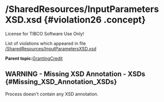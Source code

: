 # /SharedResources/InputParametersXSD.xsd {#violation26 .concept}

License for TIBCO Software Use Only!

List of violations which appeared in file [/SharedResources/InputParametersXSD.xsd](../../../projects/GrantingCredit/SharedResources/InputParametersXSD.xsd.md)

**Parent topic:**[GrantingCredit](../../../qa/projects/GrantingCredit.md)

## WARNING - Missing XSD Annotation - XSDs {#Missing_XSD_Annotation_XSDs}

Process doesn't contain any XSD annotation.

